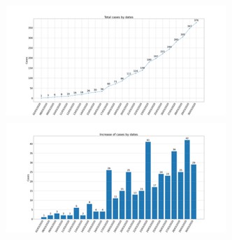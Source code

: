 ![Total cases by dates](total_cases_by_dates.png?)


![Increase of cases by dates](increase_of_cases_by_dates.png?)
